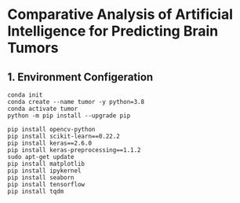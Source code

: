 # Comparative Analysis of Artificial Intelligence for Predicting Brain Tumors

## 1. Environment Configeration

```
conda init
conda create --name tumor -y python=3.8
conda activate tumor
python -m pip install --upgrade pip
```

```
pip install opencv-python
pip install scikit-learn==0.22.2
pip install keras==2.6.0
pip install keras-preprocessing==1.1.2
sudo apt-get update
pip install matplotlib
pip install ipykernel
pip install seaborn
pip install tensorflow
pip install tqdm
```


